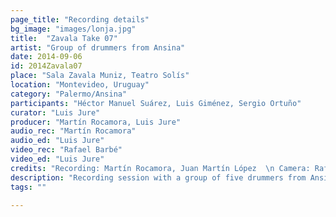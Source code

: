 ```yaml
---
page_title: "Recording details"
bg_image: "images/lonja.jpg"
title:  "Zavala Take 07"  
artist: "Group of drummers from Ansina"  
date: 2014-09-06  
id: 2014Zavala07
place: "Sala Zavala Muniz, Teatro Solís"  
location: "Montevideo, Uruguay"  
category: "Palermo/Ansina"  
participants: "Héctor Manuel Suárez, Luis Giménez, Sergio Ortuño"  
curator: "Luis Jure"  
producer: "Martín Rocamora, Luis Jure"  
audio_rec: "Martín Rocamora"  
audio_ed: "Luis Jure"  
video_rec: "Rafael Barbé"  
video_ed: "Luis Jure"  
credits: "Recording: Martín Rocamora, Juan Martín López  \n Camera: Rafael Barbé  \n Audio and video editing: Luis Jure"  
description: "Recording session with a group of five drummers from Ansina, take 7"  
tags: ""  

---
```

